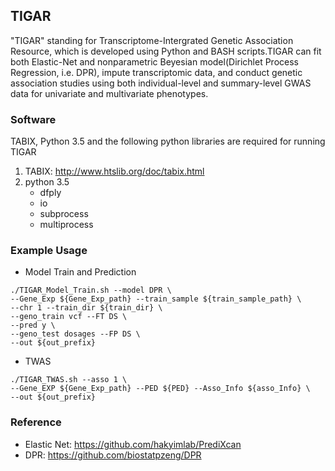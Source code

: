 ## TIGAR
"TIGAR" standing for Transcriptome-Intergrated Genetic Association Resource, which is developed using Python and BASH scripts.TIGAR can fit both Elastic-Net and nonparametric Beyesian model(Dirichlet Process Regression, i.e. DPR), impute transcriptomic data, and conduct genetic association studies using both individual-level and summary-level GWAS data for univariate and multivariate phenotypes.

### Software

TABIX, Python 3.5 and the following python libraries are required for running TIGAR
1. TABIX: http://www.htslib.org/doc/tabix.html 
2. python 3.5 
   - dfply
   - io
   - subprocess
   - multiprocess


### Example Usage
- Model Train and Prediction
```
./TIGAR_Model_Train.sh --model DPR \
--Gene_Exp ${Gene_Exp_path} --train_sample ${train_sample_path} \
--chr 1 --train_dir ${train_dir} \
--geno_train vcf --FT DS \
--pred y \
--geno_test dosages --FP DS \
--out ${out_prefix}
```
- TWAS
```
./TIGAR_TWAS.sh --asso 1 \
--Gene_EXP ${Gene_Exp_path} --PED ${PED} --Asso_Info ${asso_Info} \
--out ${out_prefix}
```

### Reference
- Elastic Net: https://github.com/hakyimlab/PrediXcan  
- DPR: https://github.com/biostatpzeng/DPR

